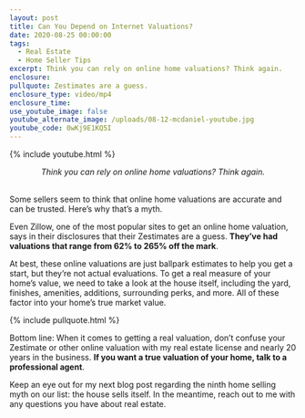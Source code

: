 ```yaml
---
layout: post
title: Can You Depend on Internet Valuations?
date: 2020-08-25 00:00:00
tags:
  - Real Estate
  - Home Seller Tips
excerpt: Think you can rely on online home valuations? Think again.
enclosure:
pullquote: Zestimates are a guess.
enclosure_type: video/mp4
enclosure_time:
use_youtube_image: false
youtube_alternate_image: /uploads/08-12-mcdaniel-youtube.jpg
youtube_code: 0wKj9E1KQ5I
---
```


{% include youtube.html %}

<center><em>Think you can rely on online home valuations? Think again.</em></center>

<br>Some sellers seem to think that online home valuations are accurate and can be trusted. Here’s why that’s a myth.

Even Zillow, one of the most popular sites to get an online home valuation, says in their disclosures that their Zestimates are a guess. **They’ve had valuations that range from 62% to 265% off the mark**.

At best, these online valuations are just ballpark estimates to help you get a start, but they’re not actual evaluations. To get a real measure of your home’s value, we need to take a look at the house itself, including the yard, finishes, amenities, additions, surrounding perks, and more. All of these factor into your home’s true market value.

{% include pullquote.html %}

Bottom line: When it comes to getting a real valuation, don’t confuse your Zestimate or other online valuation with my real estate license and nearly 20 years in the business. **If you want a true valuation of your home, talk to a professional agent**.

Keep an eye out for my next blog post regarding the ninth home selling myth on our list: the house sells itself. In the meantime, reach out to me with any questions you have about real estate.